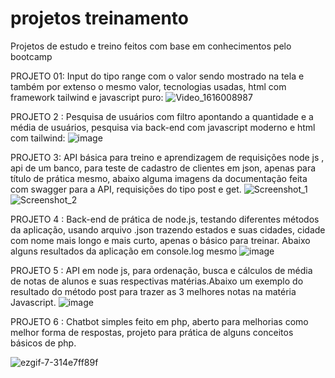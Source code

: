 # projetos treinamento
Projetos de estudo e treino feitos com base em conhecimentos pelo bootcamp

PROJETO 01: Input do tipo range com o valor sendo mostrado na tela e também por extenso o mesmo valor, tecnologias usadas, html com  framework tailwind e javascript puro:
![Video_1616008987](https://user-images.githubusercontent.com/66573331/111546461-7aac9500-8756-11eb-9758-d8d1b35349dc.gif)

PROJETO 2 : Pesquisa de usuários com filtro apontando a quantidade e a média de usuários, pesquisa via back-end com javascript moderno e html com tailwind:
![image](https://user-images.githubusercontent.com/66573331/125366589-c2ca7580-e34c-11eb-855f-7543297c6371.png)

PROJETO 3: API básica para treino e aprendizagem de requisições node js , api de um banco, para teste de cadastro de clientes em json, apenas para título de prática mesmo, abaixo alguma imagens da documentação feita com swagger para a API, requisições do tipo post e get.
![Screenshot_1](https://user-images.githubusercontent.com/66573331/147513625-040055ab-7445-4f90-a3b8-653ce8a4e665.jpg)
![Screenshot_2](https://user-images.githubusercontent.com/66573331/147513633-6092bcf8-59b0-48af-be75-8f7da3ff6982.jpg)

PROJETO 4 : Back-end de prática de node.js, testando diferentes métodos da aplicação, usando arquivo .json trazendo estados e suas cidades, cidade com nome mais longo e mais curto, apenas o básico para treinar. Abaixo alguns resultados da aplicação em console.log mesmo
![image](https://user-images.githubusercontent.com/66573331/147998307-b5324e8d-6db4-4107-8237-f32b3dd186fe.png)


PROJETO 5 : API em node js, para ordenação, busca e cálculos de média de notas de alunos e suas respectivas matérias.Abaixo um exemplo do resultado do método post para trazer as 3 melhores notas na matéria Javascript.
![image](https://user-images.githubusercontent.com/66573331/148851195-4d50044c-f40c-4c77-9952-d3c1481c7c7f.png)

PROJETO 6 : Chatbot simples feito em php, aberto para melhorias como melhor forma de respostas, projeto para prática de alguns conceitos básicos de php.

![ezgif-7-314e7ff89f](https://user-images.githubusercontent.com/66573331/151896226-0a5dfcee-c102-4177-aa6b-f68fe7eb652e.gif)
